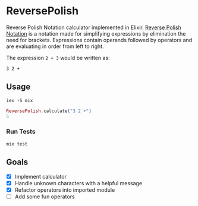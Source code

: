 # ReversePolish

Reverse Polish Notation calculator implemented in Elixir. [Reverse Polish Notation](https://en.wikipedia.org/wiki/Reverse_Polish_notation#Explanation) is a notation made for simplifying expressions by elimination the need for brackets. Expressions contain operands followed by operators and are evaluating in order from left to right. 

The expression `2 + 3` would be written as:

```
3 2 +
```

## Usage

```shell
iex -S mix
```

```elixir
ReversePolish.calculate("3 2 +")
5
```

### Run Tests

```shell
mix test
```

## Goals

- [X] Implement calculator
- [X] Handle unknown characters with a helpful message
- [X] Refactor operators into imported module
- [ ] Add some fun operators
